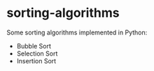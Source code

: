 # sorting-algorithms
Some sorting algorithms implemented in Python:
- Bubble Sort
- Selection Sort
- Insertion Sort

